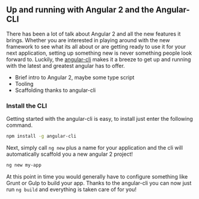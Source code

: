 ## Up and running with Angular 2 and the Angular-CLI

There has been a lot of talk about Angular 2 and all the new features it brings. Whether you are interested in playing around with the new framework to see what its all about or are getting ready to use it for your next application, setting up something new is never something people look forward to. Luckily, the [angular-cli](https://cli.angular.io/) makes it a breeze to get up and running with the latest and greatest angular has to offer.


- Brief intro to Angular 2, maybe some type script
- Tooling
- Scaffolding thanks to angular-cli

### Install the CLI
Getting started with the angular-cli is easy, to install just enter the following command.

```bash
npm install -g angular-cli
```
Next, simply call `ng new` plus a name for your application and the cli will automatically scaffold you a new angular 2 project!
```bash
ng new my-app
```

At this point in time you would generally have to configure something like Grunt or Gulp to build your app. Thanks to the angular-cli you can now just run `ng build` and everything is taken care of for you!
